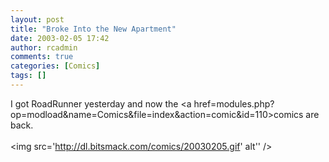 ```yaml
---
layout: post
title: "Broke Into the New Apartment"
date: 2003-02-05 17:42
author: rcadmin
comments: true
categories: [Comics]
tags: []
---
```

I got RoadRunner yesterday and now the <a href=modules.php?op=modload&name=Comics&file=index&action=comic&id=110>comics</a> are back. <br /><br /><!--more--><img src='http://dl.bitsmack.com/comics/20030205.gif' alt'' />

